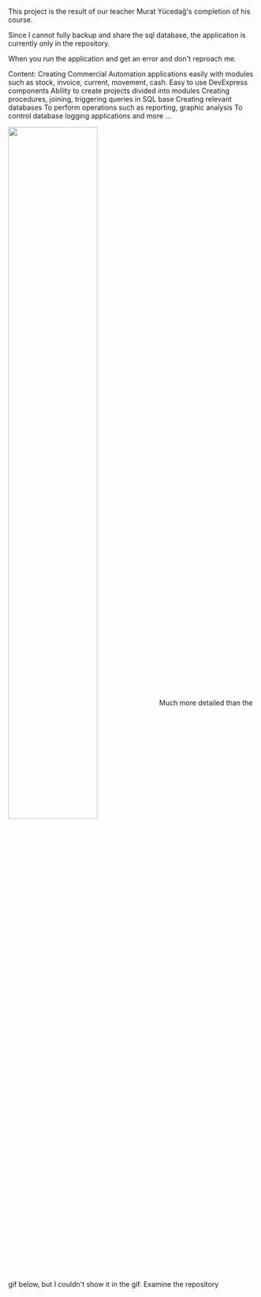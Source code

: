 


This project is the result of our teacher Murat Yücedağ's completion of his course.

Since I cannot fully backup and share the sql database, the application is currently only in the repository.

When you run the application and get an error and don't reproach me.



Content:
Creating Commercial Automation applications easily with modules such as stock, invoice, current, movement, cash.
Easy to use DevExpress components
Ability to create projects divided into modules
Creating procedures, joining, triggering queries in SQL base
Creating relevant databases
To perform operations such as reporting, graphic analysis
To control database logging applications and more ...


 <img src="https://i.hizliresim.com/m2zy6mq.gif" align="center" style="width: 60%" />
 Much more detailed than the gif below, but I couldn't show it in the gif. Examine the repository


